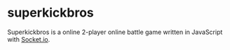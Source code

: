 # superkickbros

Superkickbros is a online 2-player online battle game written in JavaScript with [Socket.io](https://socket.io/).
